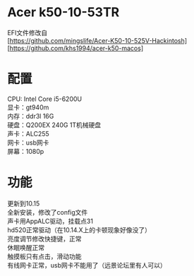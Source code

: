 # Acer k50-10-53TR
EFI文件修改自  
[https://github.com/mingslife/Acer-K50-10-525V-Hackintosh]  
[https://github.com/khs1994/acer-k50-macos]
# 配置
CPU: Intel Core i5-6200U  
显卡：gt940m  
内存：ddr3l 16G  
硬盘：Q200EX 240G 1T机械硬盘  
声卡：ALC255  
网卡：usb网卡  
屏幕：1080p  
# 功能  
更新到10.15  
全新安装，修改了config文件  
声卡用AppALC驱动，挂载点31  
hd520正常驱动（在10.14.X上的卡顿现象好像没了）  
亮度调节修改快捷键，正常  
休眠唤醒正常  
触摸板只有点击，滑动功能  
有线网卡正常，usb网卡不能用了（远景论坛里有人可以）  

